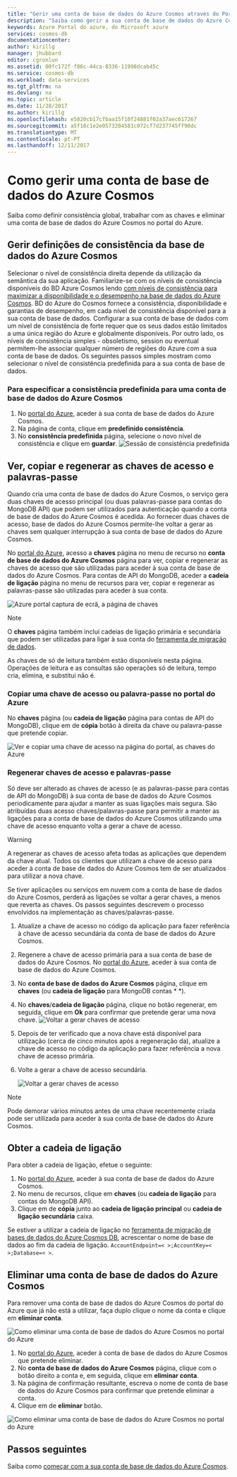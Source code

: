 ```yaml
---
title: "Gerir uma conta de base de dados do Azure Cosmos através do Portal do Azure | Microsoft Docs"
description: "Saiba como gerir a sua conta de base de dados do Azure Cosmos através do Portal do Azure. Localize um guia sobre como utilizar o Portal do Azure para ver, copiar, eliminar e contas de acesso."
keywords: Azure Portal do azure, do Microsoft azure
services: cosmos-db
documentationcenter: 
author: kirillg
manager: jhubbard
editor: cgronlun
ms.assetid: 00fc172f-f86c-44ca-8336-11998dcab45c
ms.service: cosmos-db
ms.workload: data-services
ms.tgt_pltfrm: na
ms.devlang: na
ms.topic: article
ms.date: 11/28/2017
ms.author: kirillg
ms.openlocfilehash: e5820cb17cfbaa15f10f24881f02a37aec617267
ms.sourcegitcommit: a5f16c1e2e0573204581c072cf7d237745ff98dc
ms.translationtype: MT
ms.contentlocale: pt-PT
ms.lasthandoff: 12/11/2017
---
```

# <a name="how-to-manage-an-azure-cosmos-db-account"></a>Como gerir uma conta de base de dados do Azure Cosmos
Saiba como definir consistência global, trabalhar com as chaves e eliminar uma conta de base de dados do Azure Cosmos no portal do Azure.

## <a id="consistency"></a>Gerir definições de consistência da base de dados do Azure Cosmos
Selecionar o nível de consistência direita depende da utilização da semântica da sua aplicação. Familiarize-se com os níveis de consistência disponíveis do BD Azure Cosmos lendo [com níveis de consistência para maximizar a disponibilidade e o desempenho na base de dados do Azure Cosmos][consistency]. BD do Azure do Cosmos fornece a consistência, disponibilidade e garantias de desempenho, em cada nível de consistência disponível para a sua conta de base de dados. Configurar a sua conta de base de dados com um nível de consistência de forte requer que os seus dados estão limitados a uma única região do Azure e globalmente disponíveis. Por outro lado, os níveis de consistência simples - obsoletismo, session ou eventual permitem-lhe associar qualquer número de regiões do Azure com a sua conta de base de dados. Os seguintes passos simples mostram como selecionar o nível de consistência predefinida para a sua conta de base de dados.

### <a name="to-specify-the-default-consistency-for-an-azure-cosmos-db-account"></a>Para especificar a consistência predefinida para uma conta de base de dados do Azure Cosmos
1. No [portal do Azure](https://portal.azure.com/), aceder à sua conta de base de dados do Azure Cosmos.
2. Na página de conta, clique em **predefinido consistência**.
3. No **consistência predefinida** página, selecione o novo nível de consistência e clique em **guardar**.
    ![Sessão de consistência predefinida][5]

## <a id="keys"></a>Ver, copiar e regenerar as chaves de acesso e palavras-passe
Quando cria uma conta de base de dados do Azure Cosmos, o serviço gera duas chaves de acesso principal (ou duas palavras-passe para contas do MongoDB API) que podem ser utilizados para autenticação quando a conta de base de dados do Azure Cosmos é acedida. Ao fornecer duas chaves de acesso, base de dados do Azure Cosmos permite-lhe voltar a gerar as chaves sem qualquer interrupção à sua conta de base de dados do Azure Cosmos. 

No [portal do Azure](https://portal.azure.com/), acesso a **chaves** página no menu de recurso no **conta de base de dados do Azure Cosmos** página para ver, copiar e regenerar as chaves de acesso que são utilizadas para aceder à sua conta de base de dados do Azure Cosmos. Para contas de API do MongoDB, aceder a **cadeia de ligação** página no menu de recursos para ver, copiar e regenerar as palavras-passe são utilizadas para aceder à sua conta.

![Azure portal captura de ecrã, a página de chaves](./media/manage-account/keys.png)

> [!NOTE]
> O **chaves** página também inclui cadeias de ligação primária e secundária que podem ser utilizadas para ligar à sua conta do [ferramenta de migração de dados](import-data.md).
> 
> 

As chaves de só de leitura também estão disponíveis nesta página. Operações de leitura e as consultas são operações só de leitura, tempo cria, elimina, e substitui não é.

### <a name="copy-an-access-key-or-password-in-the-azure-portal"></a>Copiar uma chave de acesso ou palavra-passe no portal do Azure
No **chaves** página (ou **cadeia de ligação** página para contas de API do MongoDB), clique em de **cópia** botão à direita da chave ou palavra-passe que pretende copiar.

![Ver e copiar uma chave de acesso na página do portal, as chaves do Azure](./media/manage-account/copykeys.png)

### <a name="regenerate-access-keys-and-passwords"></a>Regenerar chaves de acesso e palavras-passe
Só deve ser alterado as chaves de acesso (e as palavras-passe para contas de API do MongoDB) à sua conta de base de dados do Azure Cosmos periodicamente para ajudar a manter as suas ligações mais segura. São atribuídas duas acesso chaves/palavras-passe para permitir a manter as ligações para a conta de base de dados do Azure Cosmos utilizando uma chave de acesso enquanto volta a gerar a chave de acesso.

> [!WARNING]
> A regenerar as chaves de acesso afeta todas as aplicações que dependem da chave atual. Todos os clientes que utilizam a chave de acesso para aceder à conta de base de dados do Azure Cosmos tem de ser atualizados para utilizar a nova chave.
> 
> 

Se tiver aplicações ou serviços em nuvem com a conta de base de dados do Azure Cosmos, perderá as ligações se voltar a gerar chaves, a menos que reverta as chaves. Os passos seguintes descrevem o processo envolvidos na implementação as chaves/palavras-passe.

1. Atualize a chave de acesso no código da aplicação para fazer referência à chave de acesso secundária da conta de base de dados do Azure Cosmos.
2. Regenere a chave de acesso primária para a sua conta de base de dados do Azure Cosmos. No [portal do Azure](https://portal.azure.com/), aceder à sua conta de base de dados do Azure Cosmos.
3. No **conta de base de dados do Azure Cosmos** página, clique em **chaves** (ou **cadeia de ligação** para MongoDB contas * *).
4. No **chaves**/**cadeia de ligação** página, clique no botão regenerar, em seguida, clique em **Ok** para confirmar que pretende gerar uma nova chave.
    ![Voltar a gerar chaves de acesso](./media/manage-account/regenerate-keys.png)
5. Depois de ter verificado que a nova chave está disponível para utilização (cerca de cinco minutos após a regeneração da), atualize a chave de acesso no código da aplicação para fazer referência a nova chave de acesso primária.
6. Volte a gerar a chave de acesso secundária.
   
    ![Voltar a gerar chaves de acesso](./media/manage-account/regenerate-secondary-key.png)

> [!NOTE]
> Pode demorar vários minutos antes de uma chave recentemente criada pode ser utilizada para aceder à sua conta de base de dados do Azure Cosmos.
> 
> 

## <a name="get-the-connection-string"></a>Obter a cadeia de ligação
Para obter a cadeia de ligação, efetue o seguinte: 

1. No [portal do Azure](https://portal.azure.com), aceder à sua conta de base de dados do Azure Cosmos.
2. No menu de recursos, clique em **chaves** (ou **cadeia de ligação** para contas do MongoDB API).
3. Clique em de **cópia** junto ao **cadeia de ligação principal** ou **cadeia de ligação secundária** caixa. 

Se estiver a utilizar a cadeia de ligação no [ferramenta de migração de bases de dados do Azure Cosmos DB](import-data.md), acrescentar o nome de base de dados ao fim da cadeia de ligação. `AccountEndpoint=< >;AccountKey=< >;Database=< >`.

## <a id="delete"></a>Eliminar uma conta de base de dados do Azure Cosmos
Para remover uma conta de base de dados do Azure Cosmos do portal do Azure que já não está a utilizar, faça duplo clique o nome da conta e clique em **eliminar conta**.

![Como eliminar uma conta de base de dados do Azure Cosmos no portal do Azure](./media/manage-account/deleteaccount.png)

1. No [portal do Azure](https://portal.azure.com/), aceder à conta de base de dados do Azure Cosmos que pretende eliminar.
2. No **conta de base de dados do Azure Cosmos** página, clique com o botão direito a conta e, em seguida, clique em **eliminar conta**. 
3. Na página de confirmação resultante, escreva o nome de conta de base de dados do Azure Cosmos para confirmar que pretende eliminar a conta.
4. Clique em de **eliminar** botão.

![Como eliminar uma conta de base de dados do Azure Cosmos no portal do Azure](./media/manage-account/delete-account-confirm.png)

## <a id="next"></a>Passos seguintes
Saiba como [começar com a sua conta de base de dados do Azure Cosmos](http://go.microsoft.com/fwlink/p/?LinkId=402364).

<!--Image references-->
[5]: ./media/manage-account/documentdb_change_consistency-1.png

<!--Reference style links - using these makes the source content way more readable than using inline links-->
[bcdr]: https://azure.microsoft.com/documentation/articles/best-practices-availability-paired-regions/
[consistency]: consistency-levels.md
[azureregions]: https://azure.microsoft.com/regions/#services
[offers]: https://azure.microsoft.com/pricing/details/cosmos-db/
